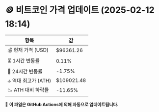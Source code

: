 # 🪙 비트코인 가격 업데이트 (2025-02-12 18:14)

| 항목                | 값 |
|--------------------|----------------|
| 💰 현재 가격 (USD) | $96361.26 |
| ⏳ 1시간 변동률    | 0.11% |
| 📆 24시간 변동률   | -1.75% |
| 🔝 역대 최고가 (ATH) | $109021.48 |
| 📉 ATH 대비 하락률 | -11.65% |

🔄 **이 파일은 GitHub Actions에 의해 자동으로 업데이트됩니다.**
